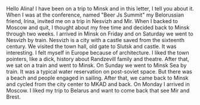 Hello Alina! I have been on a trip to Minsk and in this letter, I tell you about it.
When I was at the conference, named "Beer Js Summit" my Belorussian friend, Irina, invited me on a trip in Nesvizh and Mir. When I backed to Moscow and quit, I thought about my free time and decided back to Minsk through two weeks.
I arrived in Minsk on Friday and on Saturday we went to Nesvizh by train. Nesvizh is a city with a castle saved from the sixteenth century. We visited the town hall, old gate to Slutsk and castle. It was interesting. I felt myself in Europe because of architecture. I liked the town pointers, like a dick, history about Randzevill family and theatre. After that, we sat on a train and went to Minsk.
On Sunday we went to Minsk Sea by train. It was a typical water reservation on post-soviet space. But there was a beach and people engaged in sailing. After that, we came back to Minsk and cycled from the city center to MKAD and back.
On Monday I arrived in Moscow. I liked my trip to Belarus and want to come back that see Mir and Brest.